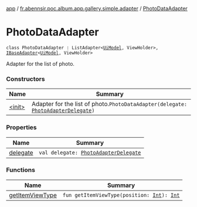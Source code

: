 [app](../../index.md) / [fr.abennsir.poc.album.app.gallery.simple.adapter](../index.md) / [PhotoDataAdapter](./index.md)

# PhotoDataAdapter

`class PhotoDataAdapter : ListAdapter<`[`UiModel`](../../fr.abennsir.poc.album.app.gallery.data/-ui-model/index.md)`, ViewHolder>, `[`IBaseAdapter`](../../fr.abennsir.poc.album.app.gallery.adapter/-i-base-adapter/index.md)`<`[`UiModel`](../../fr.abennsir.poc.album.app.gallery.data/-ui-model/index.md)`, ViewHolder>`

Adapter for the list of photo.

### Constructors

| Name | Summary |
|---|---|
| [&lt;init&gt;](-init-.md) | Adapter for the list of photo.`PhotoDataAdapter(delegate: `[`PhotoAdapterDelegate`](../../fr.abennsir.poc.album.app.gallery.adapter/-photo-adapter-delegate/index.md)`)` |

### Properties

| Name | Summary |
|---|---|
| [delegate](delegate.md) | `val delegate: `[`PhotoAdapterDelegate`](../../fr.abennsir.poc.album.app.gallery.adapter/-photo-adapter-delegate/index.md) |

### Functions

| Name | Summary |
|---|---|
| [getItemViewType](get-item-view-type.md) | `fun getItemViewType(position: `[`Int`](https://kotlinlang.org/api/latest/jvm/stdlib/kotlin/-int/index.html)`): `[`Int`](https://kotlinlang.org/api/latest/jvm/stdlib/kotlin/-int/index.html) |
